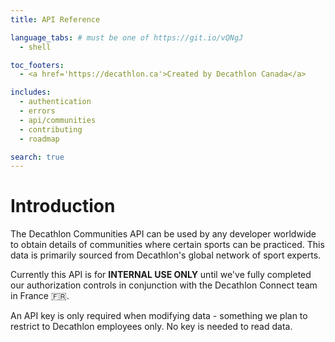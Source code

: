 ```yaml
---
title: API Reference

language_tabs: # must be one of https://git.io/vQNgJ
  - shell

toc_footers:
  - <a href='https://decathlon.ca'>Created by Decathlon Canada</a>

includes:
  - authentication
  - errors
  - api/communities
  - contributing
  - roadmap

search: true
---
```


# Introduction

The Decathlon Communities API can be used by any developer worldwide to obtain details of communities where 
certain sports can be practiced. This data is primarily sourced from Decathlon's global network of sport experts.

Currently this API is for **INTERNAL USE ONLY** until we've fully completed our authorization controls in conjunction
with the Decathlon Connect team in France 🇫🇷.

An API key is only required when modifying data - something we plan to restrict to Decathlon employees only. No key is
needed to read data.
